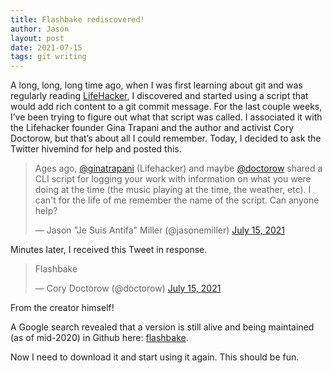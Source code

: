 ```yaml
---
title: Flashbake rediscovered!
author: Jason
layout: post
date: 2021-07-15
tags: git writing
---
```


A long, long, long time ago, when I was first learning about git and was regularly reading [LifeHacker](), I discovered and started using a script that would add rich content to a git commit message.  For the last couple weeks, I’ve been trying to figure out what that script was called.  I associated it with the Lifehacker founder Gina Trapani and the author and activist Cory Doctorow, but that’s about all I could remember.  Today, I decided to ask the Twitter hivemind for help and posted this.

<blockquote class="twitter-tweet"><p lang="en" dir="ltr">Ages ago, <a href="https://twitter.com/ginatrapani?ref_src=twsrc%5Etfw">@ginatrapani</a> (Lifehacker) and maybe <a href="https://twitter.com/doctorow?ref_src=twsrc%5Etfw">@doctorow</a> shared a CLI script for logging your work with information on what you were doing at the time (the music playing at the time, the weather, etc). I can&#39;t for the life of me remember the name of the script. Can anyone help?</p>&mdash; Jason &quot;Je Suis Antifa&quot; Miller (@jasonemiller) <a href="https://twitter.com/jasonemiller/status/1415753920102625280?ref_src=twsrc%5Etfw">July 15, 2021</a></blockquote> <script async src="https://platform.twitter.com/widgets.js" charset="utf-8"></script>

Minutes later, I received this Tweet in response.

<blockquote class="twitter-tweet"><p lang="en" dir="ltr">Flashbake</p>&mdash; Cory Doctorow (@doctorow) <a href="https://twitter.com/doctorow/status/1415754805373378561?ref_src=twsrc%5Etfw">July 15, 2021</a></blockquote> <script async src="https://platform.twitter.com/widgets.js" charset="utf-8"></script>

From the creator himself!

A Google search revealed that a version is still alive and being maintained (as of mid-2020) in Github here:  [flashbake](https://github.com/cmdln/flashbake).

Now I need to download it and start using it again. This should be fun.

<!--
SYNTAX FOR IMAGES
* use services to create JPG and to create thumbnail that is 720px wide

[![ALT-TEXT](/assets/images/filename-thumbnail.jpg)](/assets/images/filename.jpg)
-->

<!--
SYNTAX FOR VIDEO
* convert MOV to mp4 using VLC

<video width="480" height="320" controls="controls">
  <source src="/assets/media/filename.m4v" type="video/mp4">
</video>
-->

